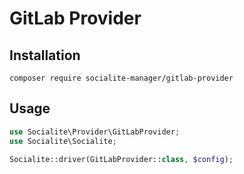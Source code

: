 # GitLab Provider

## Installation

```
composer require socialite-manager/gitlab-provider
```

## Usage

```php
use Socialite\Provider\GitLabProvider;
use Socialite\Socialite;

Socialite::driver(GitLabProvider::class, $config);
```
